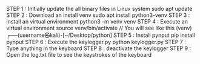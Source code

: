 STEP 1 : Initially update the all binary files in Linux system
sudo apt update
STEP 2 : Download an install venv
sudo apt install python3-venv
STEP 3 : install an virtual environment
python3 -m venv venv
STEP 4 : Execute an virtual environment 
source venv/bin/activate
// You will see like this
(venv) ┌──(username㉿kali)-[~/Desktop/python]
STEP 5 : Install pynput
pip install pynput
STEP 6 : Execute the keylogger.py
python keylogger.py
STEP 7 : Type anything in the keyboard 
STEP 8 : deactivate the keylogger
STEP 9 : Open the log.txt file to see the keystrokes of the keyboard
